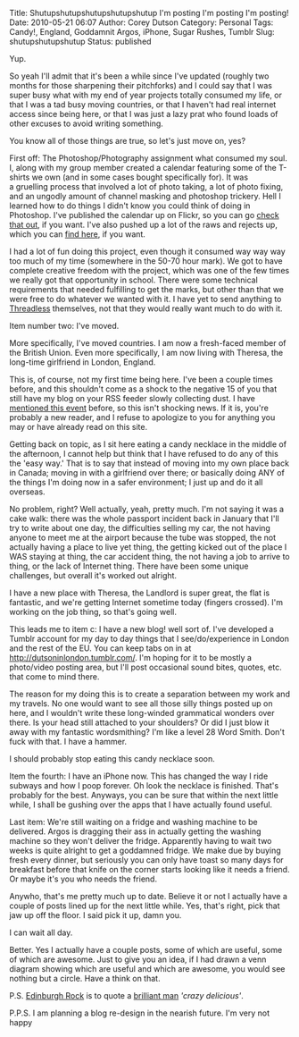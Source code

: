 Title: Shutupshutupshutupshutupshutup I'm posting I'm posting I'm posting!
Date: 2010-05-21 06:07
Author: Corey Dutson
Category: Personal
Tags: Candy!, England, Goddamnit Argos, iPhone, Sugar Rushes, Tumblr
Slug: shutupshutupshutup
Status: published

Yup.

So yeah I'll admit that it's been a while since I've updated (roughly
two months for those sharpening their pitchforks) and I could say that I
was super busy what with my end of year projects totally consumed my
life, or that I was a tad busy moving countries, or that I haven't had
real internet access since being here, or that I was just a lazy prat
who found loads of other excuses to avoid writing something.

You know all of those things are true, so let's just move on, yes?

First off: The Photoshop/Photography assignment what consumed my soul.
I, along with my group member created a calendar featuring some of
the T-shirts we own (and in some cases bought specifically for). It was
a gruelling process that involved a lot of photo taking, a lot of photo
fixing, and an ungodly amount of channel masking and photoshop trickery.
Hell I learned how to do things I didn't know you could think of doing
in Photoshop. I've published the calendar up on Flickr, so you can go
[check that
out](http://www.flickr.com/photos/corey_dutson/sets/72157623954233379/ "Flickr: Corey Dutson - Photoshop Calendar"),
if you want. I've also pushed up a lot of the raws and rejects up, which
you can [find
here](http://www.flickr.com/photos/corey_dutson/sets/72157623338615291/ "Flickr: Corey Dutson - Photography Class - Calendar"),
if you want.

I had a lot of fun doing this project, even though it consumed way way
way too much of my time (somewhere in the 50-70 hour mark). We got to
have complete creative freedom with the project, which was one of the
few times we really got that opportunity in school. There were some
technical requirements that needed fulfilling to get the marks, but
other than that we were free to do whatever we wanted with it. I have
yet to send anything to
[Threadless](http://www.threadless.com "Threadless.com") themselves, not
that they would really want much to do with it.

Item number two: I've moved.

More specifically, I've moved countries. I am now a fresh-faced member
of the British Union. Even more specifically, I am now living with
Theresa, the long-time girlfriend in London, England.

This is, of course, not my first time being here. I've been a couple
times before, and this shouldn't come as a shock to the negative 15 of
you that still have my blog on your RSS feeder slowly collecting dust. I
have [mentioned this
event]({filename}five-months-lazy-pants.md "Wallofscribbles.com - Five Months Lazy Pants")
before, so this isn't shocking news. If it is, you're probably a new
reader, and I refuse to apologize to you for anything you may or have
already read on this site.

Getting back on topic, as I sit here eating a candy necklace in the
middle of the afternoon, I cannot help but think that I have refused to
do any of this the 'easy way.' That is to say that instead of moving
into my own place back in Canada; moving in with a girlfriend over
there; or basically doing ANY of the things I'm doing now in a safer
environment; I just up and do it all overseas.

No problem, right? Well actually, yeah, pretty much. I'm not saying it
was a cake walk: there was the whole passport incident back in January
that I'll try to write about one day, the difficulties selling my car,
the not having anyone to meet me at the airport because the tube was
stopped, the not actually having a place to live yet thing, the getting
kicked out of the place I WAS staying at thing, the car accident thing,
the not having a job to arrive to thing, or the lack of Internet thing.
There have been some unique challenges, but overall it's worked out
alright.

I have a new place with Theresa, the Landlord is super great, the flat
is fantastic, and we're getting Internet sometime today (fingers
crossed). I'm working on the job thing, so that's going well.

This leads me to item c: I have a new blog! well sort of. I've developed
a Tumblr account for my day to day things that I see/do/experience in
London and the rest of the EU. You can keep tabs on in at
<http://dutsoninlondon.tumblr.com/>. I'm hoping for it to be mostly a
photo/video posting area, but I'll post occasional sound bites, quotes,
etc. that come to mind there.

The reason for my doing this is to create a separation between my work
and my travels. No one would want to see all those silly things posted
up on here, and I wouldn't write these long-winded grammatical wonders
over there. Is your head still attached to your shoulders? Or did I just
blow it away with my fantastic wordsmithing? I'm like a level 28 Word
Smith. Don't fuck with that. I have a hammer.

I should probably stop eating this candy necklace soon.

Item the fourth: I have an iPhone now. This has changed the way I ride
subways and how I poop forever. Oh look the necklace is finished. That's
probably for the best. Anyways, you can be sure that within the next
little while, I shall be gushing over the apps that I have actually
found useful.

Last item: We're still waiting on a fridge and washing machine to be
delivered. Argos is dragging their ass in actually getting the washing
machine so they won't deliver the fridge. Apparently having to wait two
weeks is quite alright to get a goddamned fridge. We make due by buying
fresh every dinner, but seriously you can only have toast so many days
for breakfast before that knife on the corner starts looking like it
needs a friend. Or maybe it's you who needs the friend.

Anywho, that's me pretty much up to date. Believe it or not I actually
have a couple of posts lined up for the next little while. Yes, that's
right, pick that jaw up off the floor. I said pick it up, damn you.

I can wait all day.

Better. Yes I actually have a couple posts, some of which are useful,
some of which are awesome. Just to give you an idea, if I had drawn a
venn diagram showing which are useful and which are awesome, you would
see nothing but a circle. Have a think on that.

P.S. [Edinburgh
Rock](http://en.wikipedia.org/wiki/Edinburgh_rock "Wikipedia: Edinburgh Rock")
is to quote a [brilliant
man](http://www.waywardirregular.com/ "The Wayward Irregular by Matthew D. Jordan")
*'crazy delicious'*.

P.P.S. I am planning a blog re-design in the nearish future. I'm very
not happy
